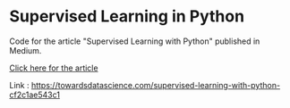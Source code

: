 # Supervised Learning in Python

Code for the article "Supervised Learning with Python" published in Medium.

[Click here for the article](https://towardsdatascience.com/supervised-learning-with-python-cf2c1ae543c1)


Link : https://towardsdatascience.com/supervised-learning-with-python-cf2c1ae543c1
